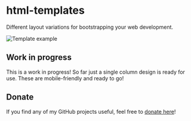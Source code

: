 # html-templates
Different layout variations for bootstrapping your web development.

![Template example](https://i.imgur.com/G5zZEA6.jpg)

## Work in progress
This is a work in progress! So far just a single column design is ready for use. These are mobile-friendly and ready to go!

## Donate
If you find any of my GitHub projects useful, feel free to [donate here](https://www.paypal.com/cgi-bin/webscr?cmd=_s-xclick&hosted_button_id=EUDNKJR7GS3UQ&source=url)!